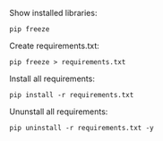 Show installed libraries:

```pip freeze```

Create requirements.txt:

```pip freeze > requirements.txt```

Install all requirements:

```pip install -r requirements.txt```

Ununstall all requirements:

```pip uninstall -r requirements.txt -y```